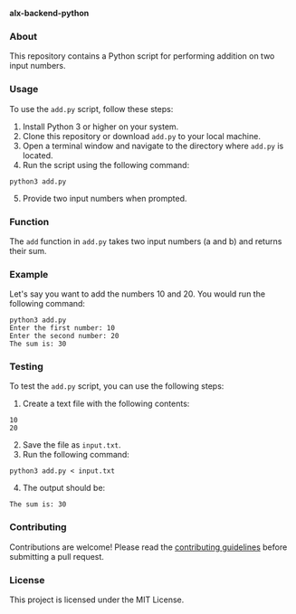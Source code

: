 **alx-backend-python**

### About

This repository contains a Python script for performing addition on two input numbers.

### Usage

To use the `add.py` script, follow these steps:

1. Install Python 3 or higher on your system.
2. Clone this repository or download `add.py` to your local machine.
3. Open a terminal window and navigate to the directory where `add.py` is located.
4. Run the script using the following command:

```
python3 add.py
```

5. Provide two input numbers when prompted.

### Function

The `add` function in `add.py` takes two input numbers (a and b) and returns their sum.

### Example

Let's say you want to add the numbers 10 and 20. You would run the following command:

```
python3 add.py
Enter the first number: 10
Enter the second number: 20
The sum is: 30
```

### Testing

To test the `add.py` script, you can use the following steps:

1. Create a text file with the following contents:

```
10
20
```

2. Save the file as `input.txt`.
3. Run the following command:

```
python3 add.py < input.txt
```

4. The output should be:

```
The sum is: 30
```

### Contributing

Contributions are welcome! Please read the [contributing guidelines](https://github.com/alx-nicolas/alx-backend-python/blob/main/CONTRIBUTING.md) before submitting a pull request.

### License

This project is licensed under the MIT License.